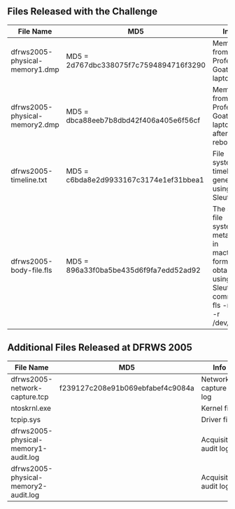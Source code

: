 ## Files Released with the Challenge

| File Name | MD5 | Info |
| --- | --- | --- |
| dfrws2005-physical-memory1.dmp | MD5 = 2d767dbc338075f7c7594894716f3290 | Memory from Professor Goatboy's laptop
| dfrws2005-physical-memory2.dmp | MD5 = dbca88eeb7b8dbd42f406a405e6f56cf | Memory from Professor Goatboy's laptop, after a reboot
| dfrws2005-timeline.txt | MD5 = c6bda8e2d9933167c3174e1ef31bbea1 | File system timeline generated using the Sleuthkit |
| dfrws2005-body-file.fls | MD5 = 896a33f0ba5be435d6f9fa7edd52ad92 | The same file system metadata in mactime format obtained using the Sleuthkit command fls -m '/' -r /dev/hda1 |

## Additional Files Released at DFRWS 2005
| File Name | MD5 | Info |
| --- | --- | --- |
dfrws2005-network-capture.tcp | f239127c208e91b069ebfabef4c9084a | Network capture log
ntoskrnl.exe | | Kernel file
tcpip.sys | | Driver file
dfrws2005-physical-memory1-audit.log | | Acquisition audit logs
dfrws2005-physical-memory2-audit.log | | Acquisition audit logs
